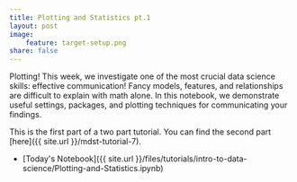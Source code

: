 ```yaml
---
title: Plotting and Statistics pt.1
layout: post
image:
    feature: target-setup.png
share: false
---
```


Plotting! This week, we investigate one of the most crucial data science skills: effective communication! Fancy models, features, and relationships are difficult to explain with math alone. In this notebook, we demonstrate useful settings, packages, and plotting techniques for communicating your findings.

This is the first part of a two part tutorial. You can find the second part [here]({{ site.url }}/mdst-tutorial-7).

* [Today's Notebook]({{ site.url }}/files/tutorials/intro-to-data-science/Plotting-and-Statistics.ipynb)


